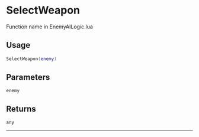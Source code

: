 # SelectWeapon
Function name in EnemyAILogic.lua
## Usage
```lua
SelectWeapon(enemy)
```
## Parameters
`enemy`
## Returns
`any`

---